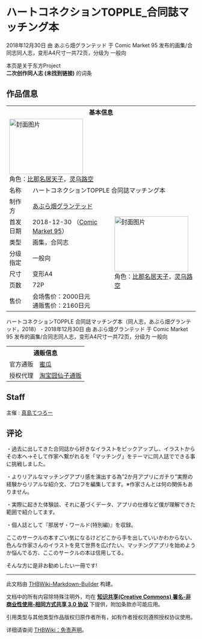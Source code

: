 # ハートコネクションTOPPLE_合同誌マッチング本

<!-- source html: G:\repos\THBWiki-Markdown-Builder\THBWikiMarkdown\Temp\main\e\e8\ns0%3A%E3%83%8F%E3%83%BC%E3%83%88%E3%82%B3%E3%83%8D%E3%82%AF%E3%82%B7%E3%83%A7%E3%83%B3TOPPLE_%E5%90%88%E5%90%8C%E8%AA%8C%E3%83%9E%E3%83%83%E3%83%81%E3%83%B3%E3%82%B0%E6%9C%AC.html -->

2018年12月30日 由 あぶら畑グランテッド 于 Comic Market 95 发布的画集/合同志同人志，变形A4尺寸一共72页，分级为 一般向

本页是关于东方Project  
 **二次创作同人志 (未找到链接)** 的词条
## 作品信息

<table><tbody><tr><th colspan="3">基本信息</th></tr><tr><td class="cover-artwork-mobile" colspan="2"><a href="./文件-ハートコネクションTOPPLE_合同誌マッチング本封面.jpg.md" class="image" title="封面图片"><img alt="封面图片" src="https://upload.thwiki.cc/thumb/f/f4/%E3%83%8F%E3%83%BC%E3%83%88%E3%82%B3%E3%83%8D%E3%82%AF%E3%82%B7%E3%83%A7%E3%83%B3TOPPLE_%E5%90%88%E5%90%8C%E8%AA%8C%E3%83%9E%E3%83%83%E3%83%81%E3%83%B3%E3%82%B0%E6%9C%AC%E5%B0%81%E9%9D%A2.jpg/196px-%E3%83%8F%E3%83%BC%E3%83%88%E3%82%B3%E3%83%8D%E3%82%AF%E3%82%B7%E3%83%A7%E3%83%B3TOPPLE_%E5%90%88%E5%90%8C%E8%AA%8C%E3%83%9E%E3%83%83%E3%83%81%E3%83%B3%E3%82%B0%E6%9C%AC%E5%B0%81%E9%9D%A2.jpg" decoding="async" loading="lazy" width="196" height="147" srcset="https://upload.thwiki.cc/thumb/f/f4/%E3%83%8F%E3%83%BC%E3%83%88%E3%82%B3%E3%83%8D%E3%82%AF%E3%82%B7%E3%83%A7%E3%83%B3TOPPLE_%E5%90%88%E5%90%8C%E8%AA%8C%E3%83%9E%E3%83%83%E3%83%81%E3%83%B3%E3%82%B0%E6%9C%AC%E5%B0%81%E9%9D%A2.jpg/294px-%E3%83%8F%E3%83%BC%E3%83%88%E3%82%B3%E3%83%8D%E3%82%AF%E3%82%B7%E3%83%A7%E3%83%B3TOPPLE_%E5%90%88%E5%90%8C%E8%AA%8C%E3%83%9E%E3%83%83%E3%83%81%E3%83%B3%E3%82%B0%E6%9C%AC%E5%B0%81%E9%9D%A2.jpg 1.5x, https://upload.thwiki.cc/thumb/f/f4/%E3%83%8F%E3%83%BC%E3%83%88%E3%82%B3%E3%83%8D%E3%82%AF%E3%82%B7%E3%83%A7%E3%83%B3TOPPLE_%E5%90%88%E5%90%8C%E8%AA%8C%E3%83%9E%E3%83%83%E3%83%81%E3%83%B3%E3%82%B0%E6%9C%AC%E5%B0%81%E9%9D%A2.jpg/392px-%E3%83%8F%E3%83%BC%E3%83%88%E3%82%B3%E3%83%8D%E3%82%AF%E3%82%B7%E3%83%A7%E3%83%B3TOPPLE_%E5%90%88%E5%90%8C%E8%AA%8C%E3%83%9E%E3%83%83%E3%83%81%E3%83%B3%E3%82%B0%E6%9C%AC%E5%B0%81%E9%9D%A2.jpg 2x" data-file-width="1500" data-file-height="1123"></a><div class="cover-char">角色：<a href="./比那名居天子.md" title="比那名居天子">比那名居天子</a>，<a href="./灵乌路空.md" title="灵乌路空">灵乌路空</a></div></td>
</tr><tr><td class="label">名称</td><td colspan="2"> ハートコネクションTOPPLE 合同誌マッチング本 </td></tr><tr><td class="label">制作方</td><td><a href="./あぶら畑グランテッド.md" title="あぶら畑グランテッド">あぶら畑グランテッド</a></td><td class="cover-artwork" rowspan="7" style="min-width:196px;"><a href="./文件-ハートコネクションTOPPLE_合同誌マッチング本封面.jpg.md" class="image" title="封面图片"><img alt="封面图片" src="https://upload.thwiki.cc/thumb/f/f4/%E3%83%8F%E3%83%BC%E3%83%88%E3%82%B3%E3%83%8D%E3%82%AF%E3%82%B7%E3%83%A7%E3%83%B3TOPPLE_%E5%90%88%E5%90%8C%E8%AA%8C%E3%83%9E%E3%83%83%E3%83%81%E3%83%B3%E3%82%B0%E6%9C%AC%E5%B0%81%E9%9D%A2.jpg/196px-%E3%83%8F%E3%83%BC%E3%83%88%E3%82%B3%E3%83%8D%E3%82%AF%E3%82%B7%E3%83%A7%E3%83%B3TOPPLE_%E5%90%88%E5%90%8C%E8%AA%8C%E3%83%9E%E3%83%83%E3%83%81%E3%83%B3%E3%82%B0%E6%9C%AC%E5%B0%81%E9%9D%A2.jpg" decoding="async" loading="lazy" width="196" height="147" srcset="https://upload.thwiki.cc/thumb/f/f4/%E3%83%8F%E3%83%BC%E3%83%88%E3%82%B3%E3%83%8D%E3%82%AF%E3%82%B7%E3%83%A7%E3%83%B3TOPPLE_%E5%90%88%E5%90%8C%E8%AA%8C%E3%83%9E%E3%83%83%E3%83%81%E3%83%B3%E3%82%B0%E6%9C%AC%E5%B0%81%E9%9D%A2.jpg/294px-%E3%83%8F%E3%83%BC%E3%83%88%E3%82%B3%E3%83%8D%E3%82%AF%E3%82%B7%E3%83%A7%E3%83%B3TOPPLE_%E5%90%88%E5%90%8C%E8%AA%8C%E3%83%9E%E3%83%83%E3%83%81%E3%83%B3%E3%82%B0%E6%9C%AC%E5%B0%81%E9%9D%A2.jpg 1.5x, https://upload.thwiki.cc/thumb/f/f4/%E3%83%8F%E3%83%BC%E3%83%88%E3%82%B3%E3%83%8D%E3%82%AF%E3%82%B7%E3%83%A7%E3%83%B3TOPPLE_%E5%90%88%E5%90%8C%E8%AA%8C%E3%83%9E%E3%83%83%E3%83%81%E3%83%B3%E3%82%B0%E6%9C%AC%E5%B0%81%E9%9D%A2.jpg/392px-%E3%83%8F%E3%83%BC%E3%83%88%E3%82%B3%E3%83%8D%E3%82%AF%E3%82%B7%E3%83%A7%E3%83%B3TOPPLE_%E5%90%88%E5%90%8C%E8%AA%8C%E3%83%9E%E3%83%83%E3%83%81%E3%83%B3%E3%82%B0%E6%9C%AC%E5%B0%81%E9%9D%A2.jpg 2x" data-file-width="1500" data-file-height="1123"></a><div class="cover-char">角色：<a href="./比那名居天子.md" title="比那名居天子">比那名居天子</a>，<a href="./灵乌路空.md" title="灵乌路空">灵乌路空</a></div></td>
</tr><tr><td class="label">首发日期</td><td>2018-12-30&#160;（<a href="/展会作品列表?e=Comic+Market%2395">Comic Market 95</a>）</td></tr><tr><td class="label">类型</td><td>画集，合同志</td></tr><tr><td class="label">分级指定</td><td>一般向</td></tr><tr><td class="label">尺寸</td><td>变形A4</td></tr><tr><td class="label">页数</td><td>72P</td></tr><tr><td class="label">售价</td><td>会场售价：2000日元<br>通贩售价：2160日元</td></tr></tbody></table>

ハートコネクションTOPPLE 合同誌マッチング本（同人志，あぶら畑グランテッド，2018） - 2018年12月30日 由 あぶら畑グランテッド 于 Comic Market 95 发布的画集/合同志同人志，变形A4尺寸一共72页，分级为 一般向

<table><tbody><tr><th colspan="3">通贩信息</th></tr><tr><td class="label">官方通贩</td><td colspan="2"><a rel="nofollow" class="external text" href="https://www.melonbooks.co.jp/detail/detail.php?product_id=459929">蜜瓜</a></td></tr><tr><td class="label">授权代理</td><td colspan="2"><a rel="nofollow" class="external text" href="https://item.taobao.com/item.htm?id=616270052653">淘宝囧仙子通贩</a></td></tr></tbody></table>


## Staff
主催
: [真島てつろー](./真島てつろー.md)

## 评论
  
・過去に出してきた合同誌から好きなイラストをピックアップし、イラストからその本へ→そして作家へ繋がれるを「マッチング」をテーマに同人誌でできる事に挑戦しました。  

・よりリアルなマッチングアプリ感を演出する為”2か月アプリにガチり”実際の経験からリアルな紹介文、プロフを編集してます。※作家さんとは何の関係もありません。  

・実際に起きた体験談、それに基づくデータ、アプリの仕様など僕が理解できた範囲で紹介してます。  

・個人誌として『那居ザ・ワールド(特別編)』を収録。  

ここのサークルの本すごい気になるけどどこから手を出していいかわからない、色んな作家さんのイラストを見て世界を広げたい、マッチングアプリを始めようか悩んでる方、ここのサークルの本は信用してる。  

そんな方に是非お勧めしたい一冊です!
  
  
  

  





---

此文档由 [THBWiki-Markdown-Builder](https://github.com/Delsin-Yu/THBWiki-Markdown-Builder) 构建。

文档中的所有内容除特殊注明外，均在 [**知识共享(Creative Commons) 署名-非商业性使用-相同方式共享 3.0 协议**](https://creativecommons.org/licenses/by-sa/3.0/deed.zh-hans) 下提供，附加条款亦可能应用。

引用类型与其他类型作品版权归原作者所有，如有作者授权则遵照授权协议使用。

详细请查阅 [THBWiki：免责声明](https://thbwiki.cc/THBWiki:%E5%85%8D%E8%B4%A3%E5%A3%B0%E6%98%8E)。

